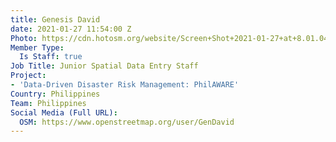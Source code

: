 ```yaml
---
title: Genesis David
date: 2021-01-27 11:54:00 Z
Photo: https://cdn.hotosm.org/website/Screen+Shot+2021-01-27+at+8.01.04+PM.png
Member Type:
  Is Staff: true
Job Title: Junior Spatial Data Entry Staff
Project:
- 'Data-Driven Disaster Risk Management: PhilAWARE'
Country: Philippines
Team: Philippines
Social Media (Full URL):
  OSM: https://www.openstreetmap.org/user/GenDavid
---
```


